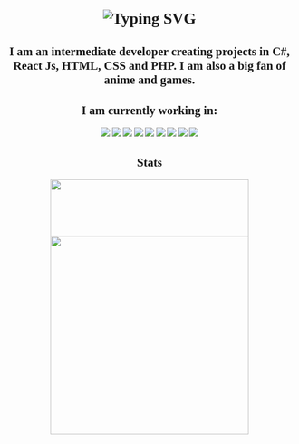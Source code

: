 <!--
**ImColdBlooded/ImColdBlooded** is a ✨ _special_ ✨ repository because its `README.md` (this file) appears on your GitHub profile.

Here are some ideas to get you started:

- 🔭 I’m currently working on ...
- 🌱 I’m currently learning ...
- 👯 I’m looking to collaborate on ...
- 🤔 I’m looking for help with ...
- 💬 Ask me about ...
- 📫 How to reach me: ...
- 😄 Pronouns: ...
- ⚡ Fun fact: ...
![GitHub stats](https://github-readme-stats.vercel.app/api?username=SouthKioto&show_icons=true&theme=radical&hide_title=true&include_all_commits=true)
![Top Langs](https://github-readme-stats.vercel.app/api/top-langs/?username=SouthKioto&layout=compact&theme=radical)
-->

<body style="font-family: Consolas">
  <h1 align="center">
    <img src="https://readme-typing-svg.demolab.com?font=Fira+Code&pause=1000&color=F7F7F7&center=true&vCenter=true&width=435&lines=Hello+World!;Im+Bartek" alt="Typing SVG" />
  </h1>
  
  <h2 align="center">I am an intermediate developer creating projects in C#, React Js, HTML, CSS and PHP. 
  I am also a big fan of anime and games. </h2>
  
  <h2 align="center">I am currently working in: </h2>
  <p align="center">
    <img src="https://img.shields.io/badge/.NET-512BD4?style=for-the-badge&logo=dotnet&logoColor=white" />
    <img src="https://img.shields.io/badge/Bootstrap-563D7C?style=for-the-badge&logo=bootstrap&logoColor=white" />
    <img src="https://img.shields.io/badge/Docker-2CA5E0?style=for-the-badge&logo=docker&logoColor=white" />
    <img src="https://img.shields.io/badge/React-20232A?style=for-the-badge&logo=react&logoColor=61DAFB" />
    <img src="https://img.shields.io/badge/Xamarin-3498DB?style=for-the-badge&logo=xamarin&logoColor=white" />
    <img src="https://img.shields.io/badge/PHP-777BB4?style=for-the-badge&logo=php&logoColor=white" />
    <img src="https://img.shields.io/badge/HTML5-E34F26?style=for-the-badge&logo=html5&logoColor=white" />
    <img src="https://img.shields.io/badge/Tailwind_CSS-38B2AC?style=for-the-badge&logo=tailwind-css&logoColor=white" />
    <img src="https://img.shields.io/badge/CSS3-1572B6?style=for-the-badge&logo=css3&logoColor=white" />
  </span>
  
  <h2 align="center">Stats</h2>
  
  <p align='center'>
    <a href="#"><img src="https://github-readme-stats.vercel.app/api?username=SouthKioto&hide_title=true&show_icons=true&count_private=true&theme=dark" width="350" height="100"></a>
    <a href="#"><img src="https://github-readme-stats.vercel.app/api/top-langs/?username=SouthKioto&layout=compact&theme=dark" width="350"></a>
  </p>
</body>







